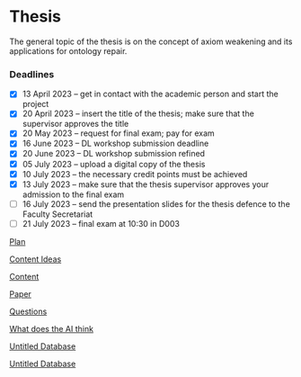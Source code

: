 # Thesis

The general topic of the thesis is on the concept of axiom weakening and its applications for ontology repair.

### Deadlines

- [x]  13 April 2023 – get in contact with the academic person and start the project
- [x]  20 April 2023 – insert the title of the thesis; make sure that the supervisor approves the title
- [x]  20 May 2023 – request for final exam; pay for exam
- [x]  16 June 2023 – DL workshop submission deadline
- [x]  20 June 2023 – DL workshop submission refined
- [x]  05 July 2023 – upload a digital copy of the thesis
- [x]  10 July 2023 – the necessary credit points must be achieved
- [x]  13 July 2023 – make sure that the thesis supervisor approves your admission to the final exam
- [ ]  16 July 2023 – send the presentation slides for the thesis defence to the Faculty Secretariat
- [ ]  21 July 2023 – final exam at 10:30 in D003

[Plan](Thesis/Plan.md)

[Content Ideas](Thesis/Content%20Ideas.md)

[Content](Thesis/Content.md)

[Paper](Thesis/Paper.md)

[Questions](Thesis/Questions.md)

[What does the AI think](Thesis/What%20does%20the%20AI%20think.md)

[Untitled Database](Thesis/Untitled%20Database.csv)

[Untitled Database](Thesis/Untitled%20Database.csv)

